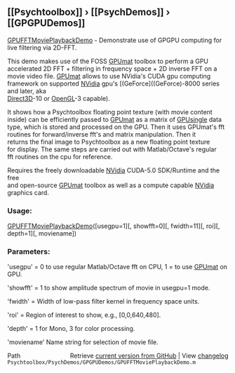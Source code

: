 ## [[Psychtoolbox]] &#8250; [[PsychDemos]] &#8250; [[GPGPUDemos]]

[GPUFFTMoviePlaybackDemo](GPUFFTMoviePlaybackDemo) - Demonstrate use of GPGPU computing for live filtering via 2D-FFT.  
  
This demo makes use of the FOSS [GPUmat](GPUmat) toolbox to perform a GPU  
accelerated 2D FFT + filtering in frequency space + 2D inverse FFT on a  
movie video file. [GPUmat](GPUmat) allows to use NVidia's CUDA gpu computing  
framework on supported [NVidia](NVidia) gpu's [(GeForce]((GeForce)-8000 series and later, aka  
[Direct3D](Direct3D)-10 or [OpenGL](OpenGL)-3 capable).  
  
It shows how a Psychtoolbox floating point texture (with movie content  
inside) can be efficiently passed to [GPUmat](GPUmat) as a matrix of [GPUsingle](GPUsingle) data  
type, which is stored and processed on the GPU. Then it uses GPUmat's fft  
routines for forward/inverse fft's and matrix manipulation. Then it  
returns the final image to Psychtoolbox as a new floating point texture  
for display. The same steps are carried out with Matlab/Octave's regular  
fft routines on the cpu for reference.  
  
Requires the freely downloadable [NVidia](NVidia) CUDA-5.0 SDK/Runtime and the free  
and open-source [GPUmat](GPUmat) toolbox as well as a compute capable [NVidia](NVidia)  
graphics card.  
  
### Usage:  
  
[GPUFFTMoviePlaybackDemo](GPUFFTMoviePlaybackDemo)([usegpu=1][, showfft=0][, fwidth=11][, roi][, depth=1][, moviename])  
  
### Parameters:  
  
'usegpu' = 0 to use regular Matlab/Octave fft on CPU, 1 = to use [GPUmat](GPUmat) on GPU.  
  
'showfft' = 1 to show amplitude spectrum of movie in usegpu=1 mode.  
  
'fwidth' = Width of low-pass filter kernel in frequency space units.  
  
'roi' = Region of interest to show, e.g., [0,0,640,480].  
  
'depth' = 1 for Mono, 3 for color processing.  
  
'moviename' Name string for selection of movie file.  
  




<div class="code_header" style="text-align:right;">
  <span style="float:left;">Path&nbsp;&nbsp;</span> <span class="counter">Retrieve <a href=
  "https://raw.github.com/Psychtoolbox-3/Psychtoolbox-3/beta/Psychtoolbox/PsychDemos/GPGPUDemos/GPUFFTMoviePlaybackDemo.m">current version from GitHub</a> | View <a href=
  "https://github.com/Psychtoolbox-3/Psychtoolbox-3/commits/beta/Psychtoolbox/PsychDemos/GPGPUDemos/GPUFFTMoviePlaybackDemo.m">changelog</a></span>
</div>
<div class="code">
  <code>Psychtoolbox/PsychDemos/GPGPUDemos/GPUFFTMoviePlaybackDemo.m</code>
</div>

